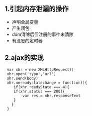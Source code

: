 ## 1.引起内存泄漏的操作

- 声明全局变量
- 产生闭包
- dom清除后但注册的事件未清除
- 有遗忘的定时器

## 2.ajax的实现

```
 var xhr = new XMLHttpRequest()
 xhr.open('type','url')
 xhr.send(body)
 xhr.onreadystatechange = function(){
 	if(xhr.readyState === 4){
 	if(xhr.status === 200){
 		var res = xhr.responseText
 	}
   }
 }
```

